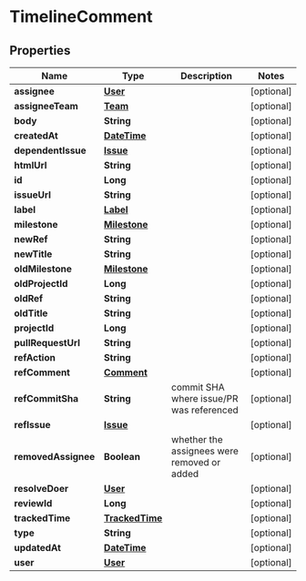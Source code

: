 
# TimelineComment

## Properties
Name | Type | Description | Notes
------------ | ------------- | ------------- | -------------
**assignee** | [**User**](User.md) |  |  [optional]
**assigneeTeam** | [**Team**](Team.md) |  |  [optional]
**body** | **String** |  |  [optional]
**createdAt** | [**DateTime**](DateTime.md) |  |  [optional]
**dependentIssue** | [**Issue**](Issue.md) |  |  [optional]
**htmlUrl** | **String** |  |  [optional]
**id** | **Long** |  |  [optional]
**issueUrl** | **String** |  |  [optional]
**label** | [**Label**](Label.md) |  |  [optional]
**milestone** | [**Milestone**](Milestone.md) |  |  [optional]
**newRef** | **String** |  |  [optional]
**newTitle** | **String** |  |  [optional]
**oldMilestone** | [**Milestone**](Milestone.md) |  |  [optional]
**oldProjectId** | **Long** |  |  [optional]
**oldRef** | **String** |  |  [optional]
**oldTitle** | **String** |  |  [optional]
**projectId** | **Long** |  |  [optional]
**pullRequestUrl** | **String** |  |  [optional]
**refAction** | **String** |  |  [optional]
**refComment** | [**Comment**](Comment.md) |  |  [optional]
**refCommitSha** | **String** | commit SHA where issue/PR was referenced |  [optional]
**refIssue** | [**Issue**](Issue.md) |  |  [optional]
**removedAssignee** | **Boolean** | whether the assignees were removed or added |  [optional]
**resolveDoer** | [**User**](User.md) |  |  [optional]
**reviewId** | **Long** |  |  [optional]
**trackedTime** | [**TrackedTime**](TrackedTime.md) |  |  [optional]
**type** | **String** |  |  [optional]
**updatedAt** | [**DateTime**](DateTime.md) |  |  [optional]
**user** | [**User**](User.md) |  |  [optional]



